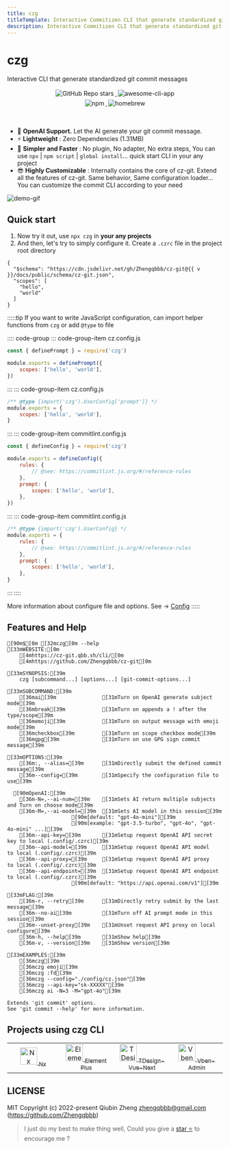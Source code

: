```yaml
---
title: czg
titleTemplate: Interactive Commitizen CLI that generate standardized git commit message
description: Interactive Commitizen CLI that generate standardized git commit messages
---
```


<h1 class="clip">czg</h1>
<p class="description">Interactive CLI that generate standardized git commit messages</p>

<p align="center">
    <a target="_blank" href="https://github.com/Zhengqbbb/cz-git">
      <img style="display:inline-block;margin:0.2em;" alt="GitHub Repo stars" src="https://img.shields.io/github/stars/zhengqbbb/cz-git?style=social">
    </a>
    <a target="_blank" href="https://github.com/agarrharr/awesome-cli-apps#git">
      <img style="display:inline-block;margin:0.2em;" alt="awesome-cli-app" src="https://cdn.rawgit.com/sindresorhus/awesome/d7305f38d29fed78fa85652e3a63e154dd8e8829/media/badge.svg">
    </a>
    <br>
    <a href="https://www.npmjs.com/package/czg">
        <img style="display:inline-block;margin:0.2em;" alt="npm" src="https://img.shields.io/npm/v/czg?style=flat-square&logo=data:image/svg+xml;base64,PHN2ZyB4bWxucz0iaHR0cDovL3d3dy53My5vcmcvMjAwMC9zdmciIHZpZXdCb3g9IjAgMCA0MCA0MCI+PHBhdGggZD0iTTAgMGg0MHY0MEgwVjB6IiBmaWxsPSIjY2IwMDAwIi8+PHBhdGggZmlsbD0iI2ZmZiIgZD0iTTcgN2gyNnYyNmgtN1YxNGgtNnYxOUg3eiIvPjwvc3ZnPgo=">
    </a>
    <a href="https://formulae.brew.sh/formula/czg">
        <img style="display:inline-block;margin:0.2em;" alt="homebrew" src="https://img.shields.io/homebrew/v/czg?style=flat-square&logo=homebrew&label=homebrew">
    </a>
</p>

<br />

- 🤖 **OpenAI Support.** Let the AI generate your git commit message.
- ⚡️ **Lightweight** : Zero Dependencies (1.31MB)
- 🤗 **Simpler and Faster** : No plugin, No adapter, No extra steps, You can use `npx` | `npm script` | `global install`... quick start CLI in your any project
- 😎 **Highly Customizable** : Internally contains the core of cz-git. Extend all the features of cz-git. Same behavior, Same configuration loader... You can customize the commit CLI according to your need

![demo-gif](https://user-images.githubusercontent.com/40693636/175753060-cf4f5e48-100d-430a-93e9-31b17f42802f.gif) <!-- size=720x264 -->

## Quick start
1. Now try it out, use `npx czg` in **your any projects**
2. And then, let's try to simply configure it.
Create a `.czrc` file in the project root directory

<script setup>
import { useData } from 'vitepress'

const { site } = useData()
const v = site.value.themeConfig.nav?.[4]?.text.slice(1)
</script>

```json-vue
{
  "$schema": "https://cdn.jsdelivr.net/gh/Zhengqbbb/cz-git@{{ v }}/docs/public/schema/cz-git.json",
  "scopes": [
    "hello",
    "world"
  ]
}
```

:::::tip
If you want to write JavaScript configuration, can import helper functions from `czg` or add `@type` to file

:::: code-group
::: code-group-item cz.config.js
```js
const { definePrompt } = require('czg')

module.exports = definePrompt({
    scopes: ['hello', 'world'],
})
```
:::
::: code-group-item cz.config.js
```js
/** @type {import('czg').UserConfig['prompt']} */
module.exports = {
    scopes: ['hello', 'world'],
}
```
:::
::: code-group-item commitlint.config.js
```js
const { defineConfig } = require('czg')

module.exports = defineConfig({
    rules: {
        // @see: https://commitlint.js.org/#/reference-rules
    },
    prompt: {
        scopes: ['hello', 'world'],
    },
})
```
:::
::: code-group-item commitlint.config.js
```js
/** @type {import('czg').UserConfig} */
module.exports = {
    rules: {
        // @see: https://commitlint.js.org/#/reference-rules
    },
    prompt: {
        scopes: ['hello', 'world'],
    },
}
```
:::
::::

More information about configure file and options. See → [Config](/config/)
:::::


## Features and Help

```ansi
[90m$[0m [32mczg[0m --help
[33mWEBSITE:[0m
    [4mhttps://cz-git.qbb.sh/cli/[0m
    [4mhttps://github.com/Zhengqbbb/cz-git[0m

[33mSYNOPSIS:[39m
    czg [subcommand...] [options...] [git-commit-options...]

[33mSUBCOMMAND:[39m
    [36mai[39m               [31mTurn on OpenAI generate subject mode[39m
    [36mbreak[39m            [31mTurn on appends a ! after the type/scope[39m
    [36memoji[39m            [31mTurn on output message with emoji mode[39m
    [36mcheckbox[39m         [31mTurn on scope checkbox mode[39m
    [36mgpg[39m              [31mTurn on use GPG sign commit message[39m

[33mOPTIONS:[39m
    [36m:, --alias=[39m      [31mDirectly submit the defined commit message[39m
    [36m--config=[39m        [31mSpecify the configuration file to use[39m

  [90mOpenAI:[39m
    [36m-N=,--ai-num=[39m    [31mSets AI return multiple subjects and Turn on choose mode[39m
    [36m-M=,--ai-model=[39m  [31mSets AI model in this session[39m
                     [90m[default: "gpt-4o-mini"][39m
                     [90m[example: "gpt-3.5-turbo", "gpt-4o", "gpt-4o-mini" ...][39m
    [36m--api-key=[39m       [31mSetup request OpenAI API secret key to local (.config/.czrc)[39m
    [36m--api-model=[39m     [31mSetup request OpenAI API model      to local (.config/.czrc)[39m
    [36m--api-proxy=[39m     [31mSetup request OpenAI API proxy      to local (.config/.czrc)[39m
    [36m--api-endpoint=[39m  [31mSetup request OpenAI API endpoint   to local (.config/.czrc)[39m
                     [90m[default: "https://api.openai.com/v1"][39m

[33mFLAG:[39m
    [36m-r, --retry[39m      [31mDirectly retry submit by the last message[39m
    [36m--no-ai[39m          [31mTurn off AI prompt mode in this session[39m
    [36m--unset-proxy[39m    [31mUnset request API proxy on local configure[39m
    [36m-h, --help[39m       [31mShow help[39m
    [36m-v, --version[39m    [31mShow version[39m

[33mEXAMPLES:[39m
    [36mczg[39m
    [36mczg emoji[39m
    [36mczg :fd[39m
    [36mczg --config="./config/cz.json"[39m
    [36mczg --api-key="sk-XXXXX"[39m
    [36mczg ai -N=3 -M="gpt-4o"[39m

Extends 'git commit' options.
See 'git commit --help' for more information.
```

## Projects using czg CLI

<table>
  <tr>
    <td align="center" width="200px">
      <a target="_blank" href="https://github.com/nrwl/nx">
        <img src="https://user-images.githubusercontent.com/40693636/211251507-e45992b8-6e49-44e4-933c-100a68f5ff48.png" alt="Nx logo" width="40">
        <sub>Nx</sub>
      </a>
    </td>
    <td align="center" width="200px">
      <a target="_blank" href="https://github.com/element-plus/element-plus">
        <img src="https://user-images.githubusercontent.com/40693636/172459748-939e3f1b-a694-4c09-b643-e1dce602105c.png" alt="Element Plus logo" width="40">
        <sub>Element Plus</sub>
      </a>
    </td>
    <td align="center" width="200px">
      <a target="_blank" href="https://github.com/Tencent/tdesign-vue-next">
        <img src="https://user-images.githubusercontent.com/40693636/170830562-38e4c998-9af4-4303-9270-4f14e0942b08.png" alt="TDesign-Vue-Next logo" width="40">
        <sub>TDesign-Vue-Next</sub>
      </a>
    </td>
    <td align="center" width="200px">
      <a target="_blank" href="https://github.com/vbenjs/vue-vben-admin">
        <img src="https://user-images.githubusercontent.com/40693636/178189964-931a1fc2-92df-4d04-8d0d-b748fc318c0a.png" alt="Vben-Admin logo" width="40">
        <sub>Vben-Admin</sub>
      </a>
    </td>
  </tr>
</table>

## LICENSE

MIT
Copyright (c) 2022-present Qiubin Zheng <zhengqbbb@gmail.com> (https://github.com/Zhengqbbb)

> I just do my best to make thing well, Could you give a [star ⭐](https://github.com/Zhengqbbb/cz-git) to encourage me ?
